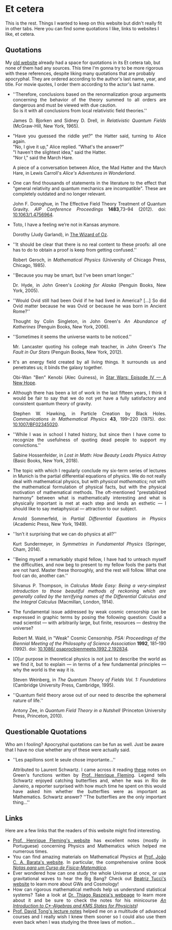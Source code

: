 # Et cetera

This is the rest. Things I wanted to keep on this website but didn't really fit in other tabs. Here you can find some quotations I like, links to websites I like, et cetera.

## Quotations

My [old website](http://fma.if.usp.br/~nickolas/) already had a space for quotations in its Et cetera tab, but none of them had any sources. This time I'm gonna try to be more rigorous with these references, despite liking many quotations that are probably apocryphal. They are ordered according to the author's last name, year, and title. For movie quotes, I order them according to the actor's last name.

<div style="text-align: justify">
   <ul>
	<li>''Therefore, conclusions based on the renormalization group arguments concerning the behavior of the theory summed to all orders are dangerous and must be viewed with due caution.<br> 
		So is it with all conclusions from local relativistic field theories.''</li>
	<p>James D. Bjorken and Sidney D. Drell, in <em>Relativistic Quantum Fields</em> (McGraw-Hill, New York, 1965).</p>
	<li>"Have you guessed the riddle yet?" the Hatter said, turning to Alice again.<br>  
		"No, I give it up," Alice replied. "What's the answer?"<br>
		"I haven't the slightest idea," said the Hatter.<br>
		"Nor I," said the March Hare.</li>
	<p>A piece of a conversation between Alice, the Mad Hatter and the March Hare, in Lewis Carroll's <em>Alice's Adventures in Wonderland</em>.</p>
	<li>One can find thousands of statements in the literature to the effect that "general relativity and quantum mechanics are incompatible". These are completely outdated and no longer relevant.</li>
	<p>John F. Donoghue, in The Effective Field Theory Treatment of Quantum Gravity. <i>AIP Conference Proceedings</i> <b>1483</b>,73–94 (2012). doi: <a href="https://doi.org/10.1063/1.4756964" target="_blank">10.1063/1.4756964</a>.</p>
	<li>Toto, I have a feeling we’re not in Kansas anymore.</li>
	<p>Dorothy (Judy Garland), in <a href="https://www.imdb.com/title/tt0032138/" target="_blank">The Wizard of Oz</a>.</p>
	<li>''It should be clear that there is no real content to these proofs: all one has to do to obtain a proof is keep from getting confused.''</li>
	<p>Robert Geroch, in <em>Mathematical Physics</em> (University of Chicago Press, Chicago, 1985).</p>
	<li>''Because you may be smart, but I've been smart longer.''</li>
	<p>Dr. Hyde, in John Green's <em>Looking for Alaska</em> (Penguin Books, New York, 2005).</p>   
	<li>''Would Ovid still had been Ovid if he had lived in America? [...] So did Ovid matter because he was Ovid or because he was born in Ancient Rome?''</li>
	<p>Thought by Colin Singleton, in John Green's <em>An Abundance of Katherines</em> (Penguin Books, New York, 2006).</p>
	<li>''Sometimes it seems the universe wants to be noticed.''</li>
	<p>Mr. Lancaster quoting his college mah teacher, in John Green's <em>The Fault in Our Stars</em> (Penguin Books, New York, 2012).</p>
	<li>It's an energy field created by all living things. It surrounds us and penetrates us; it binds the galaxy together.</li>
	<p>Obi-Wan "Ben" Kenobi (Alec Guiness), in <a href="https://www.imdb.com/title/tt0076759/" target="_blank">Star Wars: Episode IV — A New Hope</a>.</p>
	<li>Although there has been a lot of work in the last fifteen years, I think it would be fair to say that we do not yet have a fully satisfactory and consistent quantum theory of gravity.</li>
	<p>Stephen W. Hawking, in Particle Creation by Black Holes. <i>Communications in Mathematical Physics</i> <b>43</b>, 199–220 (1975). doi: <a href="https://doi.org/10.1007/BF02345020" target="_blank">10.1007/BF02345020</a>.</p>
	<li>''While I was in school I hated history, but since then I have come to recognize the usefulness of quoting dead people to support my convictions.''
	</li>
    	<p>Sabine Hossenfelder, in <em>Lost in Math: How Beauty Leads Physics Astray</em> (Basic Books, New York, 2018).
</p>
	<li>The topic with which I regularly conclude my six-term series of lectures in Munich is the partial differential equations of physics. We do not really deal with mathematical physics, but with <em>physical mathematics</em>; not with the mathematical formulation of physical facts, but with the physical motivation of mathematical methods. The oft-mentioned "prestabilized harmony" between what is mathematically interesting and what is physically important is met at each step and lends an esthetic — I should like to say metaphysical — attraction to our subject.</li>
	<p>Arnold Sommerfeld, in <em>Partial Differential Equations in Physics</em> (Academic Press, New York, 1949).</p>
	<li>''Isn’t it surprising that we can do physics at all?''
	</li>
    	<p>Kurt Sundermeyer, in <em>Symmetries in Fundamental Physics</em> (Springer, Cham, 2014).
</p>
	<li>''Being myself a remarkably stupid fellow, I have had to unteach myself the difficulties, and now beg to present to my fellow fools the parts that are not hard. Master these thoroughly, and the rest will follow. What one fool can do, another can.''
	</li>
    	<p>Silvanus P. Thompson, in <em>Calculus Made Easy: Being a very-simplest introduction to those beautiful methods of reckoning which are generally called by the terrifying names of the Differential Calculus and the Integral Calculus</em> (Macmillan, London, 1914).
</p>
	<li>The fundamental issue addressed by weak cosmic censorship can be expressed in graphic terms by posing the following question: Could a mad scientist — with arbitrarily large, but finite, resources — destroy the universe?</li>
	<p>Robert M. Wald, in "Weak" Cosmic Censorship. <i>PSA: Proceedings of the Biennial Meeting of the Philosophy of Science Association</i> <b>1992</b>, 181–190 (1992). doi: <a href="https://doi.org/10.1086/
psaprocbienmeetp.1992.2.192834" target="_blank">10.1086/
psaprocbienmeetp.1992.2.192834</a>.</p>
	<li>[O]ur purpose in theoretical physics is not just to describe the world as we find it, but to explain — in terms of a few fundamental principles — why the world is the way it is.</li>
	<p>Steven Weinberg, in <em>The Quantum Theory of Fields Vol. 1: Foundations</em> (Cambridge University Press, Cambridge, 1995).</p>
	<li>''Quantum field theory arose out of our need to describe the ephemeral nature of life.''</li>
	<p>Antony Zee, in <em>Quantum Field Theory in a Nutshell</em> (Princeton University Press, Princeton, 2010).</p>
   </ul>
</div>

## Questionable Quotations

Who am I fooling? Apocryphal quotations can be fun as well. Just be aware that I have no clue whether any of these were actually said. 


<div style="text-align: justify">
   <ul>
	<li>''Les papillons sont le seule chose importante...''</li>
	<p>Attributed to Laurent Schwartz. I came across it reading <a href="http://www.hfleming.com/green.pdf" target="_blank">these</a> notes on Green's functions written by <a href="http://www.hfleming.com/" target="_blank">Prof. Henrique Fleming</a>. Legend tells Schwartz enjoyed catching butterflies and, when he was in Rio de Janeiro, a reporter surprised with how much time he spent on this would have asked him whether the butterflies were as important as Mathematics. Schwartz answer? ''The butterflies are the only important thing...''
</p>
	</ul>
</div>


## Links

Here are a few links that the readers of this website might find interesting.

<div style="text-align: justify">
   <ul>
	   <li><a href="http://www.hfleming.com" target="_blank">Prof. Henrique Fleming's website</a> has excellent notes (mostly in Portuguese) concerning Physics and Mathematics which helped me numerous times.</li>
	   <li>You can find amazing materials on Mathematical Physics at <a href="http://denebola.if.usp.br/" target="_blank">Prof. João C. A. Barata's website</a>. In particular, the comprehensive online book <em><a href="http://denebola.if.usp.br/~jbarata/Notas_de_aula/notas_de_aula.html" target="_blank">Notas para um Curso de Física-Matemática</a></em>.</li>
	   <li>Ever wondered how can one study the whole Universe at once, or use gravitational waves to hear the Big Bang? Check out <a href="http://fma.if.usp.br/~beatucci/" target="_blank">Beatriz Tucci's website</a> to learn more about GWs and Cosmology!</li>
	   <li>How can rigorous mathematical methods help us understand statistical systems? Take a look at <a href="https://sites.google.com/view/thiagoraszeja/" target="_blank">Dr. Thiago Raszeja's webpage</a> to learn more about it and be sure to check the notes for his minicourse <em><a href="https://drive.google.com/file/d/1o27KhytxWNz_Q1wm5Z8xRgTq8V8bH7ez/view" target="_blank">An Introduction to C*-Algebras and KMS States for Physicists</a></em>!</li>
	   <li><a href="http://www.damtp.cam.ac.uk/user/tong/teaching.html" target="_blank">Prof. David Tong's lecture notes</a> helped me on a multitude of advanced courses and I really wish I knew them sooner so I could also use them even back when I was studying the three laws of motion...</li>
   </ul>
</div>
